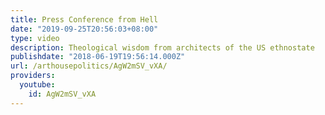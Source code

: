 ```yaml
---
title: Press Conference from Hell
date: "2019-09-25T20:56:03+08:00"
type: video
description: Theological wisdom from architects of the US ethnostate
publishdate: "2018-06-19T19:56:14.000Z"
url: /arthousepolitics/AgW2mSV_vXA/
providers:
  youtube:
    id: AgW2mSV_vXA
---
```

